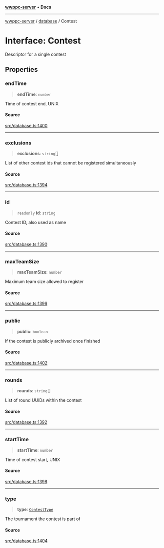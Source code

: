 [**wwppc-server**](../../README.md) • **Docs**

***

[wwppc-server](../../modules.md) / [database](../README.md) / Contest

# Interface: Contest

Descriptor for a single contest

## Properties

### endTime

> **endTime**: `number`

Time of contest end, UNIX

#### Source

[src/database.ts:1400](https://github.com/WWPPC/WWPPC-server/blob/db20055e35fd52dcfa5e227481f94ec317e29b6f/src/database.ts#L1400)

***

### exclusions

> **exclusions**: `string`[]

List of other contest ids that cannot be registered simultaneously

#### Source

[src/database.ts:1394](https://github.com/WWPPC/WWPPC-server/blob/db20055e35fd52dcfa5e227481f94ec317e29b6f/src/database.ts#L1394)

***

### id

> `readonly` **id**: `string`

Contest ID, also used as name

#### Source

[src/database.ts:1390](https://github.com/WWPPC/WWPPC-server/blob/db20055e35fd52dcfa5e227481f94ec317e29b6f/src/database.ts#L1390)

***

### maxTeamSize

> **maxTeamSize**: `number`

Maximum team size allowed to register

#### Source

[src/database.ts:1396](https://github.com/WWPPC/WWPPC-server/blob/db20055e35fd52dcfa5e227481f94ec317e29b6f/src/database.ts#L1396)

***

### public

> **public**: `boolean`

If the contest is publicly archived once finished

#### Source

[src/database.ts:1402](https://github.com/WWPPC/WWPPC-server/blob/db20055e35fd52dcfa5e227481f94ec317e29b6f/src/database.ts#L1402)

***

### rounds

> **rounds**: `string`[]

List of round UUIDs within the contest

#### Source

[src/database.ts:1392](https://github.com/WWPPC/WWPPC-server/blob/db20055e35fd52dcfa5e227481f94ec317e29b6f/src/database.ts#L1392)

***

### startTime

> **startTime**: `number`

Time of contest start, UNIX

#### Source

[src/database.ts:1398](https://github.com/WWPPC/WWPPC-server/blob/db20055e35fd52dcfa5e227481f94ec317e29b6f/src/database.ts#L1398)

***

### type

> **type**: [`ContestType`](../enumerations/ContestType.md)

The tournament the contest is part of

#### Source

[src/database.ts:1404](https://github.com/WWPPC/WWPPC-server/blob/db20055e35fd52dcfa5e227481f94ec317e29b6f/src/database.ts#L1404)
